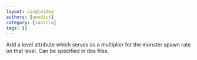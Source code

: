 ```yaml
---
layout: singleidea
authors: [aosdict]
category: [vanilla]
tags: []
---
```

Add a level attribute which serves as a multiplier for the monster spawn rate on that level. Can be specified in des files.
